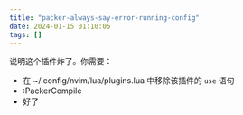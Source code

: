 ```yaml
---
title: "packer-always-say-error-running-config"
date: 2024-01-15 01:10:05
tags: []
---
```

说明这个插件炸了。你需要：

- 在 ~/.config/nvim/lua/plugins.lua 中移除该插件的 `use` 语句
- :PackerCompile
- 好了

